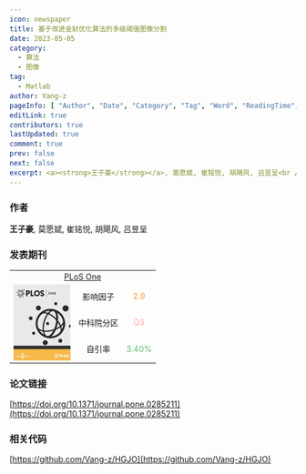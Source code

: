 ```yaml
---
icon: newspaper
title: 基于改进金豺优化算法的多级阈值图像分割
date: 2023-05-05
category:
  - 算法
  - 图像
tag:
  - Matlab
author: Vang-z
pageInfo: [ "Author", "Date", "Category", "Tag", "Word", "ReadingTime", "PageView" ]
editLink: true
contributors: true
lastUpdated: true
comment: true
prev: false
next: false
excerpt: <a><strong>王子豪</strong></a>, 莫愿斌, 崔铭悦, 胡飓风, 吕昱呈<br />本研究提出了一种改进的金豺优化算法, 称为<a>基于辅助机制的金豺优化算法(HGJO)</a>, 用于应用于航拍图像的多级阈值分割。实验结果表明，HGJO能够在基准测试集和航空影像的多级阈值分割实验中获得令人满意的结果。
---
```


### 作者

<a><strong>王子豪</strong></a>, 莫愿斌, 崔铭悦, 胡飓风, 吕昱呈

### 发表期刊

<table style="text-align: center;">
  <tr>
    <td colspan="3"><a href="https://journals.plos.org/plosone/">PLoS One</a></td>
  </tr>
  <tr>
    <td rowspan="3">
    <span style="display: flex; align-items: center;">
      <img style="position: relative; height: 134px; width: 100px;" src="./assets/images/PLoS_One.jpg" />
    </span>
    </td>
    <td>影响因子</td>
    <td><span style="color: #f59e19">2.9</span></td>
  </tr>
  <tr>
    <td>中科院分区</td>
    <td><span style="color: #ffaaaa">Q3</span></td>
  </tr>
  <tr>
    <td>自引率</td>
    <td><span style="color: #5fb878">3.40%</span></td>
  </tr>
</table>

### 论文链接

[https://doi.org/10.1371/journal.pone.0285211](https://doi.org/10.1371/journal.pone.0285211)

### 相关代码

[https://github.com/Vang-z/HGJO](https://github.com/Vang-z/HGJO)
